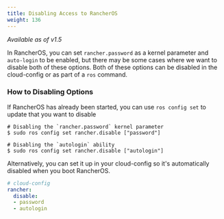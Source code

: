 ```yaml
---
title: Disabling Access to RancherOS
weight: 136
---
```


_Available as of v1.5_

In RancherOS, you can set `rancher.password` as a kernel parameter and `auto-login` to be enabled, but there may be some cases where we want to disable both of these options. Both of these options can be disabled in the cloud-config or as part of a `ros` command. 

### How to Disabling Options

If RancherOS has already been started, you can use `ros config set` to update that you want to disable 

```
# Disabling the `rancher.password` kernel parameter
$ sudo ros config set rancher.disable ["password"]

# Disabling the `autologin` ability
$ sudo ros config set rancher.disable ["autologin"]
```

Alternatively, you can set it up in your cloud-config so it's automatically disabled when you boot RancherOS.


```yaml
# cloud-config
rancher:
  disable:
  - password
  - autologin
```
